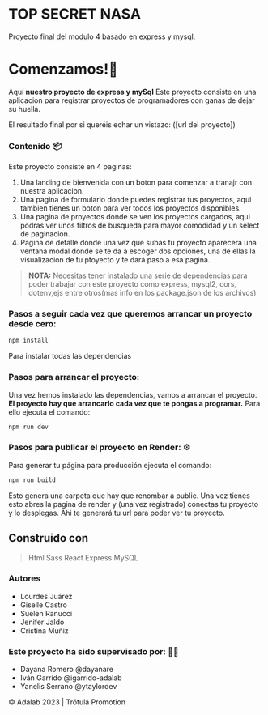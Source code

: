 # TOP SECRET NASA
Proyecto final del modulo 4 basado en express y mysql.


# Comenzamos!🚀 

Aquí **nuestro proyecto de express y mySql**
Este proyecto consiste en una aplicacion para registrar proyectos de programadores con ganas de dejar su huella. 

El resultado final por si queréis echar un vistazo:
([url del proyecto])


### Contenido 📦
Este proyecto consiste en 4 paginas:
1. Una landing de bienvenida con un boton para comenzar a tranajr con nuestra aplicacion.
2. Una pagina de formulario donde puedes registrar tus proyectos, aqui tambien tienes un boton para ver todos los proyectos disponibles.
3. Una pagina de proyectos donde se ven los proyectos cargados, aqui podras ver unos filtros de busqueda para mayor comodidad y un select de paginacion.
4. Pagina de detalle donde una vez que subas tu proyecto aparecera una ventana modal donde se te da a escoger dos opciones, una de ellas la visualizacion de tu ptoyecto y te dará paso a esa pagina.

> **NOTA:** Necesitas tener instalado una serie de dependencias para poder trabajar con este proyecto como express, mysql2, cors, dotenv,ejs entre otros(mas info en los package.json de los archivos)

### Pasos a seguir cada vez que queremos arrancar un proyecto desde cero:

```zsh
npm install
```
Para instalar todas las dependencias

### Pasos para arrancar el proyecto:

Una vez hemos instalado las dependencias, vamos a arrancar el proyecto. **El proyecto hay que arrancarlo cada vez que te pongas a programar.** Para ello ejecuta el comando:

```zsh
npm run dev
```


### Pasos para publicar el proyecto en Render: ⚙

Para generar tu página para producción ejecuta el comando:

```bash
npm run build
```
Esto genera una carpeta que hay que renombar a public.
Una vez tienes esto abres la pagina de render y (una vez registrado) conectas tu proyecto y lo desplegas. Ahi te generará tu url para poder ver tu proyecto.

## Construido con
>Html
>Sass
>React
>Express
>MySQL


### Autores
* Lourdes Juárez
* Giselle Castro
* Suelen Ranucci
* Jenifer Jaldo
* Cristina Muñiz

### Este proyecto ha sido supervisado por: 👩‍🏫

* Dayana Romero @dayanare
* Iván Garrido @igarrido-adalab
* Yanelis Serrano @ytaylordev

© Adalab 2023 | Trótula Promotion

